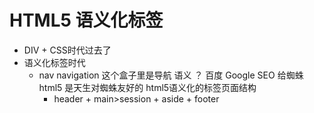 # HTML5 语义化标签

- DIV + CSS时代过去了
- 语义化标签时代
    - nav navigation 这个盒子里是导航
        语义 ？ 百度 Google SEO 给蜘蛛
        html5 是天生对蜘蛛友好的
        html5语义化的标签页面结构
        - header + main>session + aside + footer
        
